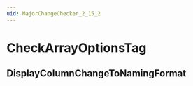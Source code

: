 ```yaml
---
uid: MajorChangeChecker_2_15_2
---
```


# CheckArrayOptionsTag

## DisplayColumnChangeToNamingFormat

<!-- Description, Properties, ... sections are auto-generated. -->
<!-- REPLACE ME AUTO-GENERATION -->

<!-- Uncomment to add extra details -->
<!--### Details-->

<!-- Uncomment to add example code -->
<!--### Example code-->
